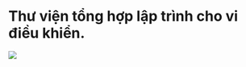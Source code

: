 # Thư viện tổng hợp lập trình cho vi điều khiển.
![](https://komarev.com/ghpvc/?username=tieutuanbao)

